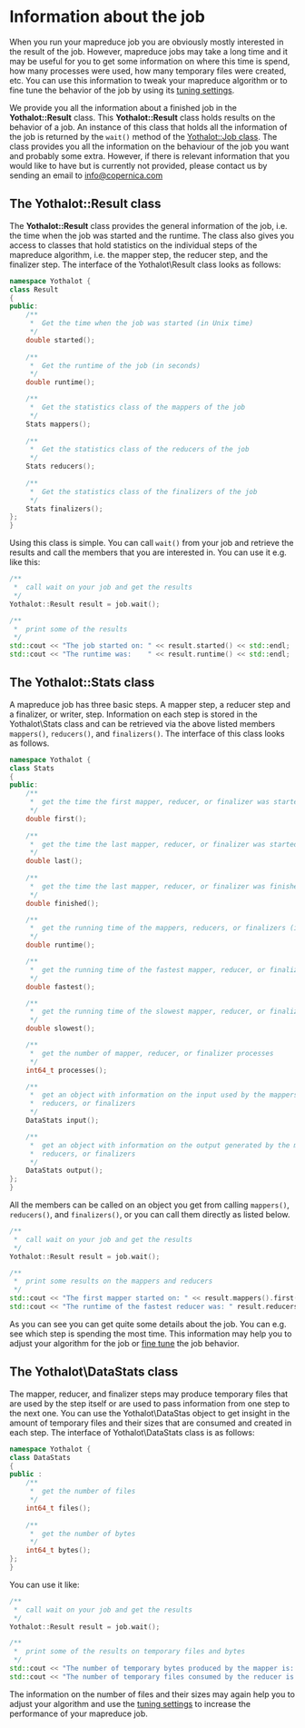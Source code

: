 # Information about the job

When you run your mapreduce job you are obviously mostly interested in the
result of the job. However, mapreduce jobs may take a long time and it may 
be useful for you to get some information on where this time is spend, how
many processes were used, how many temporary files were created, etc. You can
use this information to tweak your mapreduce algorithm or to fine tune the
behavior of the job by using its [tuning settings](tuning).

We provide you all the information about a finished job in the **Yothalot::Result** class. 
This **Yothalot::Result** class holds results on the behavior of a job.
An instance of this class that holds all the information of the job 
is returned by the `wait()` method of the [Yothalot::Job class](cpp-job "Yothalot::Job").
The class provides you all the information on the behaviour of the job you
want and probably some extra. However, if there is relevant information
that you would like to have but is currently not provided, please contact
us by sending an email to [info@copernica.com](mailto:info@copernica.com)


## The Yothalot::Result class

The **Yothalot::Result** class provides the general information of the job, i.e.
the time when the job was started and the runtime. The class also gives
you access to classes that hold statistics on the individual steps of the mapreduce
algorithm, i.e. the mapper step, the reducer step, and the finalizer step.
 The interface of the Yothalot\Result class looks as follows:

```cpp
namespace Yothalot {
class Result
{
public:
    /**
     *  Get the time when the job was started (in Unix time)
     */
    double started();
    
    /**
     *  Get the runtime of the job (in seconds)
     */
    double runtime();

    /**
     *  Get the statistics class of the mappers of the job
     */
    Stats mappers();
    
    /**
     *  Get the statistics class of the reducers of the job
     */
    Stats reducers();
    
    /**
     *  Get the statistics class of the finalizers of the job
     */
    Stats finalizers();
};
}
```
Using this class is simple. You can call `wait()` from your job and
retrieve the results and call the members that you are interested in.
You can use it e.g. like this:

```cpp
/**
 *  call wait on your job and get the results
 */
Yothalot::Result result = job.wait();

/**
 *  print some of the results
 */
std::cout << "The job started on: " << result.started() << std::endl;
std::cout << "The runtime was:    " << result.runtime() << std::endl;
```

## The Yothalot::Stats class

A mapreduce job has three basic steps. A mapper step, a reducer step and
a finalizer, or writer, step. Information on each step is stored in the 
Yothalot\Stats class and can be retrieved via the above listed members
`mappers()`, `reducers()`, and `finalizers()`. The interface of this class 
looks as follows.

```cpp
namespace Yothalot {
class Stats
{
public:
    /**
     *  get the time the first mapper, reducer, or finalizer was started (in Unix time)
     */
    double first();
    
    /**
     *  get the time the last mapper, reducer, or finalizer was started (in Unix time)
     */
    double last();
    
    /**
     *  get the time the last mapper, reducer, or finalizer was finished (in Unix time)
     */
    double finished();

    /**
     *  get the running time of the mappers, reducers, or finalizers (in seconds)
     */
    double runtime();

    /**
     *  get the running time of the fastest mapper, reducer, or finalizer (in seconds)
     */
    double fastest();

    /**
     *  get the running time of the slowest mapper, reducer, or finalizer (in seconds)
     */
    double slowest();

    /**
     *  get the number of mapper, reducer, or finalizer processes
     */
    int64_t processes();

    /**
     *  get an object with information on the input used by the mappers,
     *  reducers, or finalizers
     */
    DataStats input();

    /**
     *  get an object with information on the output generated by the mappers,
     *  reducers, or finalizers
     */
    DataStats output();
};
}
```
All the members can be called on an object you get from calling `mappers()`,
`reducers()`, and `finalizers()`, or you can call them directly as listed below.

```cpp
/**
 *  call wait on your job and get the results
 */
Yothalot::Result result = job.wait();

/**
 *  print some results on the mappers and reducers
 */
std::cout << "The first mapper started on: " << result.mappers().first() << std::endl;
std::cout << "The runtime of the fastest reducer was: " result.reducers().fastest() << std::endl;
```
As you can see you can get quite some details about the job. You can e.g. see
which step is spending the most time. This information may help you to adjust
your algorithm for the job or [fine tune](tuning) the 
job behavior.


## The Yothalot\DataStats class

The mapper, reducer, and finalizer steps may produce temporary files that are used
by the step itself or are used to pass information from one step to the next one.
You can use the Yothalot\DataStas object to get insight in the amount of 
temporary files and their sizes that are consumed and created in each step. 
The interface of Yothalot\DataStats class is as follows:
```cpp
namespace Yothalot {
class DataStats
{
public :
    /**
     *  get the number of files
     */
    int64_t files();
    
    /**
     *  get the number of bytes
     */
    int64_t bytes();
};
}
```
You can use it like:
```cpp
/**
 *  call wait on your job and get the results
 */
Yothalot::Result result = job.wait();

/**
 *  print some of the results on temporary files and bytes
 */
std::cout << "The number of temporary bytes produced by the mapper is:  " << result.mappers().output().bytes() << std::endl;
std::cout << "The number of temporary files consumed by the reducer is: " << result.reducers().input().files()." << std::endl;
```
The information on the number of files and their sizes may again help you 
to adjust your algorithm and use the [tuning settings](tuning)
to increase the performance of your mapreduce job.
